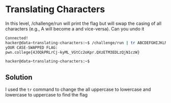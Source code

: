 # Translating Characters
In this level, /challenge/run will print the flag but will swap the casing of all characters (e.g., A will become a and vice-versa). Can you undo it
 
```bash
Connected!
hacker@data~translating-characters:~$ /challenge/run | tr ABCDEFGHIJKLMNOPQRSTUVWXYZabcdefghijklmnopqrstuvwxyz abcdefghijklmnopqrstuvwxyzABCDEFGHIJKLMNOPQRSTUVWXYZ
yOUR CASE-SWAPPED FLAG:
pwn.college{4JOQkPRLrCj-kyML_VGtCc2oKpr.QXzETM3EDLzQjN1czW}

hacker@data~translating-characters:~$
```

## Solution

I used the `tr` command to change the all uppercase to lowercase and lowercase to uppercase to find the flag
